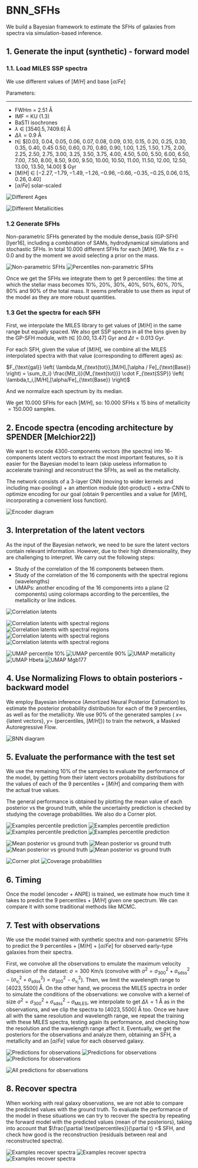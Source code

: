 # BNN_SFHs
We build a Bayesian framework to estimate the SFHs of galaxies from spectra via simulation-based inference.

## 1. Generate the input (synthetic) - forward model

### 1.1. Load MILES SSP spectra

We use different values of $[M/H]$ and base $[\alpha/Fe]$


Parameters:
**************
- FWHm $=$ $2.51$ Å
- IMF $=$ KU ($1.3$)
- BaSTI isochrones
- $\lambda$ $\in$ $[3540.5,7409.6]$ Å
- $\Delta \lambda = 0.9$ Å
- $t \in$ $[0.03, 0.04, 0.05, 0.06, 0.07, 0.08, 0.09,  0.10,   0.15,  0.20,   0.25,  0.30,
  0.35,  0.40,   0.45  0.50,   0.60,   0.70,   0.80,   0.90,   1.00,    1.25,  1.50,   1.75,
  2.00,    2.25,  2.50,   2.75,  3.00,    3.25,  3.50,   3.75,  4.00,    4.50,   5.00,    5.50,
  6.00,    6.50,   7.00,    7.50,   8.00,    8.50,   9.00,    9.50,  10.00,   10.50,  11.00,   11.50,
  12.00,   12.50,  13.00,   13.50,  14.00] $ Gyr
- $[M/H]$ $\in$ $[-2.27, -1.79, -1.49, -1.26, -0.96, -0.66, -0.35, -0.25,  0.06,  0.15,  0.26,  0.40]$
- $[\alpha/Fe]$ solar-scaled

![Different Ages](https://github.com/patriglesias/BNN_SFHs/blob/55d859ad4765f1bad79afc30ee99ba11af8aeb1c/plots_png/spectra_different_ages-1.png)

  
![Different Metallicities](https://github.com/patriglesias/BNN_SFHs/blob/55d859ad4765f1bad79afc30ee99ba11af8aeb1c/plots_png/spectra_different_metallicities-1.png)

### 1.2 Generate SFHs


 Non-parametric SFHs generated by the module dense_basis (GP-SFH) [Iyer16], including a combination of SAMs, hydrodynamical simulations and stochastic SFHs. In total $10.000$ different SFHs for each $[M/H]$. We fix  $z=0.0$ and by the moment we avoid selecting a prior on the mass.

![Non-parametric SFHs](https://github.com/patriglesias/BNN_SFHs/blob/55d859ad4765f1bad79afc30ee99ba11af8aeb1c/plots_png/non_param_sfhs-1.png)
![Percentiles non-parametric SFHs](https://github.com/patriglesias/BNN_SFHs/blob/55d859ad4765f1bad79afc30ee99ba11af8aeb1c/plots_png/non_param_percentiles-1.png)


Once we get the SFHs we integrate them to get $9$ percentiles: the time at which the stellar mass becomes $10$%, $20$%, $30$%, $40$%, $50$%, $60$%, $70$%, $80$% and $90$% of the total mass. It seems preferable to use them as input of the model as they are more robust quantities.

### 1.3 Get the spectra for each SFH

First, we interpolate the MILES library to get values of $[M/H]$ in the same range but equally spaced. We also get SSP spectra in all the bins given by the GP-SFH module, with $t \in$ $[0.00,13.47]$ Gyr and $\Delta t=0.013$ Gyr.

For each SFH, given the value of $[M/H]$, we combine all the MILES interpolated spectra with that value (corresponding to different ages) as:

$F_{\text{gal}} \left( \lambda,M_{\text{tot}},[M/H],[\alpha / Fe]_{\text{Base}} \right) = \sum_{t_i} \frac{M(t_i)}{M_{\text{tot}}} \cdot F_{\text{SSP}} \left( \lambda,t_i,[M/H],[\alpha/Fe]_{\text{Base}} \right)$

And we normalize each spectrum by its median.
  
We get $10.000$ SFHs for each $[M/H]$, so: $10.000$ SFHs x $15$ bins of metallicity $= 150.000$ samples.

## 2. Encode spectra (encoding architecture by SPENDER [Melchior22])

We want to encode $4300$-components vectors (the spectra) into $16$-components latent vectors to extract the most important features, so it is easier for the Bayesian model to learn (skip useless information to accelerate training) and reconstruct the SFHs, as well as the metallicity.

The network consists of a $3$-layer CNN (moving to wider kernels and including max-pooling) + an attention module (dot-product) + extra-CNN to optimize encoding for our goal (obtain $9$ percentiles and a value for $[M/H]$, incorporating a convenient loss function).

![Encoder diagram](https://github.com/patriglesias/BNN_SFHs/blob/55d859ad4765f1bad79afc30ee99ba11af8aeb1c/plots_png/arquitectura_spender-1.png)

## 3. Interpretation of the  latent vectors

As the input of the Bayesian network, we need to be sure the latent vectors contain relevant information. However, due to their high dimensionality, they are challenging to  interpret. We carry out the following steps:


- Study of the correlation of the $16$ components between them.
- Study of the correlation of the $16$ components with the spectral regions (wavelengths)
- UMAPs: another encoding of the $16$ components into a plane ($2$ components) using colormaps according to the percentiles, the metallicity or line indices.

![Correlation latents](https://github.com/patriglesias/BNN_SFHs/blob/55d859ad4765f1bad79afc30ee99ba11af8aeb1c/plots_png/correlation-1.png)

![Correlation latents with spectral regions](https://github.com/patriglesias/BNN_SFHs/blob/55d859ad4765f1bad79afc30ee99ba11af8aeb1c/plots_png/corr_spectra_0-1.png)
![Correlation latents with spectral regions](https://github.com/patriglesias/BNN_SFHs/blob/55d859ad4765f1bad79afc30ee99ba11af8aeb1c/plots_png/corr_spectra_1-1.png)
![Correlation latents with spectral regions](https://github.com/patriglesias/BNN_SFHs/blob/55d859ad4765f1bad79afc30ee99ba11af8aeb1c/plots_png/corr_spectra_2-1.png)
![Correlation latents with spectral regions](https://github.com/patriglesias/BNN_SFHs/blob/55d859ad4765f1bad79afc30ee99ba11af8aeb1c/plots_png/corr_spectra_3-1.png)


![UMAP percentile 10%](https://github.com/patriglesias/BNN_SFHs/blob/e9d0c15716afeb946acaaed2275e9a7318b1fb1b/plots_png/UMAP_10-1.png)
![UMAP percentile 90%](https://github.com/patriglesias/BNN_SFHs/blob/e9d0c15716afeb946acaaed2275e9a7318b1fb1b/plots_png/UMAP_90-1.png)
![UMAP metallicity](https://github.com/patriglesias/BNN_SFHs/blob/e9d0c15716afeb946acaaed2275e9a7318b1fb1b/plots_png/UMAP_met-1.png)
![UMAP Hbeta](https://github.com/patriglesias/BNN_SFHs/blob/e9d0c15716afeb946acaaed2275e9a7318b1fb1b/plots_png/UMAP_Hbeta_o-1.png)
![UMAP Mgb177](https://github.com/patriglesias/BNN_SFHs/blob/e9d0c15716afeb946acaaed2275e9a7318b1fb1b/plots_png/UMAP_Mgb5177-1.png)

## 4. Use Normalizing Flows to obtain posteriors - backward model

We employ Bayesian inference (Amortized Neural Posterior Estimation) to estimate the posterior probability distribution for each of the $9$ percentiles, as well as for the metallicity. We use $90$% of the generated samples ( $x =$ {latent vectors}, $y =$ {percentiles, $[M/H]$}) to train the network, a Masked Autoregressive Flow. 

![BNN diagram](https://github.com/patriglesias/BNN_SFHs/blob/2fd75d6bc874adf295b364da9e416e78cf536d25/img_readme/SNPE_SBI.png)


## 5. Evaluate the performance with the test set 

We use the remaining $10$% of the samples to evaluate the performance of the model, by getting from their latent vectors probability distributions for the values of each of the $9$ percentiles + $[M/H]$ and comparing them with the actual true values.

The general performance is obtained by plotting the mean value of each posterior vs the ground truth, while the uncertainty prediction is checked by studying the coverage probabilities. We also do a Corner plot.

![Examples percentile prediction](https://github.com/patriglesias/BNN_SFHs/blob/55d859ad4765f1bad79afc30ee99ba11af8aeb1c/plots_png/prediction_no_title_0-1.png)
![Examples percentile prediction](https://github.com/patriglesias/BNN_SFHs/blob/55d859ad4765f1bad79afc30ee99ba11af8aeb1c/plots_png/prediction_no_title_11-1.png)
![Examples percentile prediction](https://github.com/patriglesias/BNN_SFHs/blob/55d859ad4765f1bad79afc30ee99ba11af8aeb1c/plots_png/prediction_no_title_12-1.png)
![Examples percentile prediction](https://github.com/patriglesias/BNN_SFHs/blob/55d859ad4765f1bad79afc30ee99ba11af8aeb1c/plots_png/prediction_no_title_13-1.png)


![Mean posterior vs ground truth](https://github.com/patriglesias/BNN_SFHs/blob/55d859ad4765f1bad79afc30ee99ba11af8aeb1c/plots_png/sns_mean_true_kde_6_0-1.png)
![Mean posterior vs ground truth](https://github.com/patriglesias/BNN_SFHs/blob/55d859ad4765f1bad79afc30ee99ba11af8aeb1c/plots_png/sns_mean_true_kde_6_4-1.png)
![Mean posterior vs ground truth](https://github.com/patriglesias/BNN_SFHs/blob/55d859ad4765f1bad79afc30ee99ba11af8aeb1c/plots_png/sns_mean_true_kde_6_8-1.png)
![Mean posterior vs ground truth](https://github.com/patriglesias/BNN_SFHs/blob/55d859ad4765f1bad79afc30ee99ba11af8aeb1c/plots_png/sns_mean_true_kde_6_9-1.png)

![Corner plot](https://github.com/patriglesias/BNN_SFHs/blob/55d859ad4765f1bad79afc30ee99ba11af8aeb1c/plots_png/sns_conerplot_0-1.png)
![Coverage probabilities](https://github.com/patriglesias/BNN_SFHs/blob/55d859ad4765f1bad79afc30ee99ba11af8aeb1c/plots_png/coverage-1.png)


## 6. Timing

Once the model (encoder + ANPE) is trained, we estimate how much time it takes to predict the $9$ percentiles + $[M/H]$ given one spectrum. We can compare it with some traditional methods like MCMC.



## 7. Test with observations

We use the model trained with synthetic spectra and non-parametric SFHs to predict the $9$ percentiles + $[M/H]$ + $[\alpha/Fe]$ for observed early-type galaxies from their spectra.

First, we convolve all the observations to emulate the maximum velocity dispersion of the dataset: $\sigma=300$ Km/s (convolve with $\sigma^2=\sigma_{300}^2+\sigma_{\text{sdss}}^2 - (\sigma_{v_{i}}^2+\sigma_{\text{sdss}}^2)=\sigma_{300}^2-\sigma_{v_{i}}^2$). Then, we limit the wavelength range to $[4023,5500]$ Å. On the other hand, we process the MILES spectra in order to simulate the conditions of the observations: we convolve with a kernel of size $\sigma^2=\sigma_{300}^2+\sigma_{\text{sdss}}^2 -\sigma_{\text{MILES}}$, we interpolate to get $\Delta \lambda = 1$ Å as in the observations, and we clip the spectra to $[4023,5500]$ Å too. Once we have all with the same resolution and wavelength range, we repeat the training with these MILES spectra, testing again its performance, and checking how the resolution and the wavelength range affect it. Eventually, we get the posteriors for the observations and analyze them, obtaining an SFH, a metallicity and an $[\alpha/Fe]$ value for each observed galaxy.


![Predictions for observations](https://github.com/patriglesias/BNN_SFHs/blob/55d859ad4765f1bad79afc30ee99ba11af8aeb1c/plots_png/pred_ppxf2_0-1.png)
![Predictions for observations](https://github.com/patriglesias/BNN_SFHs/blob/55d859ad4765f1bad79afc30ee99ba11af8aeb1c/plots_png/pred_ppxf2_10-1.png)
![Predictions for observations](https://github.com/patriglesias/BNN_SFHs/blob/55d859ad4765f1bad79afc30ee99ba11af8aeb1c/plots_png/pred_ppxf2_17-1.png)


![All predictions for observations](https://github.com/patriglesias/BNN_SFHs/blob/55d859ad4765f1bad79afc30ee99ba11af8aeb1c/plots_png/pred_gal_full-1.png)



## 8. Recover spectra

When working with real galaxy observations, we are not able to compare the predicted values with the ground truth. To evaluate the performance of the model in these situations we can try to recover the spectra by repeating the forward model with the predicted values (mean of the posteriors), taking into account that $\frac{\partial  \text{percentiles}}{\partial t} =$ SFH, and check how good is the reconstruction (residuals between real and reconstructed spectra).

![Examples recover spectra](https://github.com/patriglesias/BNN_SFHs/blob/55d859ad4765f1bad79afc30ee99ba11af8aeb1c/plots_png/spectra_105.0-1.png)
![Examples recover spectra](https://github.com/patriglesias/BNN_SFHs/blob/55d859ad4765f1bad79afc30ee99ba11af8aeb1c/plots_png/spectra_205.0-1.png)
![Examples recover spectra](https://github.com/patriglesias/BNN_SFHs/blob/55d859ad4765f1bad79afc30ee99ba11af8aeb1c/plots_png/spectra_300.0-1.png)
